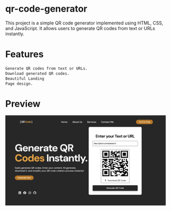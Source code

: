 # qr-code-generator
This project is a simple QR code generator implemented using HTML, CSS, and JavaScript. It allows users to generate QR codes from text or URLs instantly.  
# Features 
    Generate QR codes from text or URLs.
    Download generated QR codes. 
    Beautiful Landing 
    Page design.
# Preview
![Alt text](https://github.com/dpakdas10/qr-code-generator/blob/main/assets/img/preview.png)

